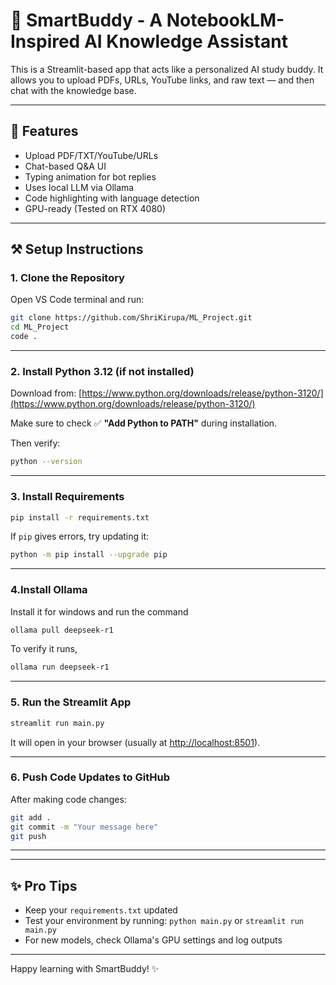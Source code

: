 # 📑 SmartBuddy - A NotebookLM-Inspired AI Knowledge Assistant

This is a Streamlit-based app that acts like a personalized AI study buddy. It allows you to upload PDFs, URLs, YouTube links, and raw text — and then chat with the knowledge base.

---

## 🚀 Features

- Upload PDF/TXT/YouTube/URLs
- Chat-based Q&A UI
- Typing animation for bot replies
- Uses local LLM via Ollama
- Code highlighting with language detection
- GPU-ready (Tested on RTX 4080)

---

## ⚒️ Setup Instructions

### 1. Clone the Repository

Open VS Code terminal and run:

```bash
git clone https://github.com/ShriKirupa/ML_Project.git
cd ML_Project
code .
```

---

### 2. Install Python 3.12 (if not installed)

Download from: [https://www.python.org/downloads/release/python-3120/](https://www.python.org/downloads/release/python-3120/)

Make sure to check ✅ **"Add Python to PATH"** during installation.

Then verify:

```bash
python --version
```

---

### 3. Install Requirements

```bash
pip install -r requirements.txt
```

If `pip` gives errors, try updating it:

```bash
python -m pip install --upgrade pip
```

---

### 4.Install Ollama


Install it for windows and run the command
```bash
ollama pull deepseek-r1
```
To verify it runs,
```bash
ollama run deepseek-r1
```
---

### 5. Run the Streamlit App

```bash
streamlit run main.py
```

It will open in your browser (usually at [http://localhost:8501](http://localhost:8501)).

---

### 6. Push Code Updates to GitHub

After making code changes:

```bash
git add .
git commit -m "Your message here"
git push
```

---

---

## ✨ Pro Tips

- Keep your `requirements.txt` updated
- Test your environment by running: `python main.py` or `streamlit run main.py`
- For new models, check Ollama's GPU settings and log outputs

---

Happy learning with SmartBuddy! ✨


